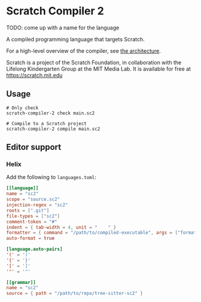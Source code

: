 # Scratch Compiler 2

TODO: come up with a name for the language

A compiled programming language that targets Scratch.

For a high-level overview of the compiler, see [the architecture](architecture.md).

Scratch is a project of the Scratch Foundation, in collaboration with the
Lifelong Kindergarten Group at the MIT Media Lab. It is available for free at
<https://scratch.mit.edu>

## Usage

```shell
# Only check
scratch-compiler-2 check main.sc2

# Compile to a Scratch project
scratch-compiler-2 compile main.sc2
```

## Editor support

### Helix

Add the following to `languages.toml`:

```toml
[[language]]
name = "sc2"
scope = "source.sc2"
injection-regex = "sc2"
roots = [".git"]
file-types = ["sc2"]
comment-token = "#"
indent = { tab-width = 4, unit = "    " }
formatter = { command = "/path/to/compiled-executable", args = ["format"] }
auto-format = true

[language.auto-pairs]
'(' = ')'
'{' = '}'
'[' = ']'
'"' = '"'

[[grammar]]
name = "sc2"
source = { path = "/path/to/repo/tree-sitter-sc2" }
```
